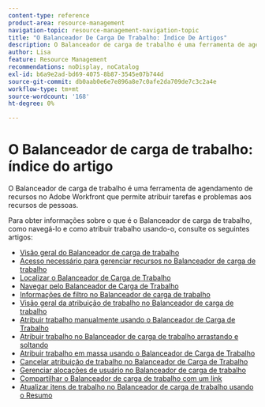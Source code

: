 ```yaml
---
content-type: reference
product-area: resource-management
navigation-topic: resource-management-navigation-topic
title: "O Balanceador De Carga De Trabalho: Índice De Artigos"
description: O Balanceador de carga de trabalho é uma ferramenta de agendamento de recursos no Adobe Workfront que permite atribuir tarefas e problemas aos recursos de pessoas.
author: Lisa
feature: Resource Management
recommendations: noDisplay, noCatalog
exl-id: b6a9e2ad-bd69-4075-8b87-3545e07b744d
source-git-commit: db0aab0e6e7e896a8e7c0afe2da709de7c3c2a4e
workflow-type: tm+mt
source-wordcount: '168'
ht-degree: 0%

---
```


# O Balanceador de carga de trabalho: índice do artigo

<!--Audited: 12/2023-->

O Balanceador de carga de trabalho é uma ferramenta de agendamento de recursos no Adobe Workfront que permite atribuir tarefas e problemas aos recursos de pessoas.

Para obter informações sobre o que é o Balanceador de carga de trabalho, como navegá-lo e como atribuir trabalho usando-o, consulte os seguintes artigos:

* [Visão geral do Balanceador de carga de trabalho](../../resource-mgmt/workload-balancer/overview-workload-balancer.md)
* [Acesso necessário para gerenciar recursos no Balanceador de carga de trabalho](../../resource-mgmt/workload-balancer/access-needed-manage-resources-balancer.md)
* [Localizar o Balanceador de Carga de Trabalho](../../resource-mgmt/workload-balancer/locate-workload-balancer.md)
* [Navegar pelo Balanceador de Carga de Trabalho](../../resource-mgmt/workload-balancer/navigate-the-workload-balancer.md)
* [Informações de filtro no Balanceador de carga de trabalho](../../resource-mgmt/workload-balancer/filter-information-workload-balancer.md)
* [Visão geral da atribuição de trabalho no Balanceador de carga de trabalho](../../resource-mgmt/workload-balancer/assign-work-in-workload-balancer.md)
* [Atribuir trabalho manualmente usando o Balanceador de Carga de Trabalho](../../resource-mgmt/workload-balancer/assign-work-in-workload-balancer-manually.md)
* [Atribuir trabalho no Balanceador de carga de trabalho arrastando e soltando](../../resource-mgmt/workload-balancer/assign-work-in-workload-balancer-by-drag-and-drop.md)
* [Atribuir trabalho em massa usando o Balanceador de Carga de Trabalho](../../resource-mgmt/workload-balancer/assign-work-in-workload-balancer-in-bulk.md)
* [Cancelar atribuição de trabalho no Balanceador de Carga de Trabalho](../../resource-mgmt/workload-balancer/unassign-work-in-workload-balancer.md)
* [Gerenciar alocações de usuário no Balanceador de carga de trabalho](../../resource-mgmt/workload-balancer/manage-user-allocations-workload-balancer.md)
* [Compartilhar o Balanceador de carga de trabalho com um link](../../resource-mgmt/workload-balancer/share-link-for-workload-balancer.md)
* [Atualizar itens de trabalho no Balanceador de carga de trabalho usando o Resumo](../../resource-mgmt/workload-balancer/update-items-in-summary-panel-in-workload-balancer.md)
